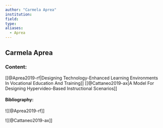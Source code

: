 ```yaml
---
author: "Carmela Aprea"
institution:
field:
type:
aliases:
  - Aprea
---
```


## Carmela Aprea

### Content:
[[@Aprea2019-rf|Designing Technology-Enhanced Learning Environments In Vocational Education And Training]]
[[@Cattaneo2019-ax|A Model For Designing Hypervideo-Based Instructional Scenarios]]

#### Bibliography:

![[@Aprea2019-rf]]

![[@Cattaneo2019-ax]]